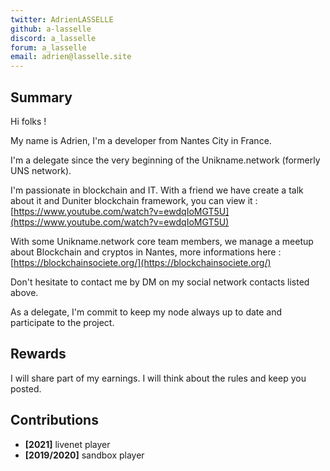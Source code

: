 ```yaml
---
twitter: AdrienLASSELLE
github: a-lasselle
discord: a_lasselle
forum: a_lasselle
email: adrien@lasselle.site
---
```


## Summary

Hi folks !

My name is Adrien, I'm a developer from Nantes City in France.

I'm a delegate since the very beginning of the Unikname.network (formerly UNS network).

I'm passionate in blockchain and IT. With a friend we have create a talk about it and Duniter blockchain framework, you can view it : [https://www.youtube.com/watch?v=ewdqIoMGT5U](https://www.youtube.com/watch?v=ewdqIoMGT5U)

With some Unikname.network core team members, we manage a meetup about Blockchain and cryptos in Nantes, more informations here : [https://blockchainsociete.org/](https://blockchainsociete.org/)

Don't hesitate to contact me by DM on my social network contacts listed above.

As a delegate, I'm commit to keep my node always up to date and participate to the project.

## Rewards

I will share part of my earnings. I will think about the rules and keep you posted.

## Contributions

- **[2021]** livenet player
- **[2019/2020]** sandbox player
